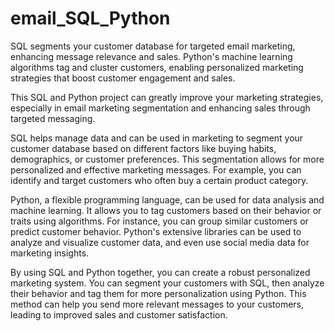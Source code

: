 # email_SQL_Python
SQL segments your customer database for targeted email marketing, enhancing message relevance and sales. Python's machine learning algorithms tag and cluster customers, enabling personalized marketing strategies that boost customer engagement and sales.

This SQL and Python project can greatly improve your marketing strategies, especially in email marketing segmentation and enhancing sales through targeted messaging.

SQL helps manage data and can be used in marketing to segment your customer database based on different factors like buying habits, demographics, or customer preferences. This segmentation allows for more personalized and effective marketing messages. For example, you can identify and target customers who often buy a certain product category.

Python, a flexible programming language, can be used for data analysis and machine learning. It allows you to tag customers based on their behavior or traits using algorithms. For instance, you can group similar customers or predict customer behavior. Python's extensive libraries can be used to analyze and visualize customer data, and even use social media data for marketing insights.

By using SQL and Python together, you can create a robust personalized marketing system. You can segment your customers with SQL, then analyze their behavior and tag them for more personalization using Python. This method can help you send more relevant messages to your customers, leading to improved sales and customer satisfaction.
